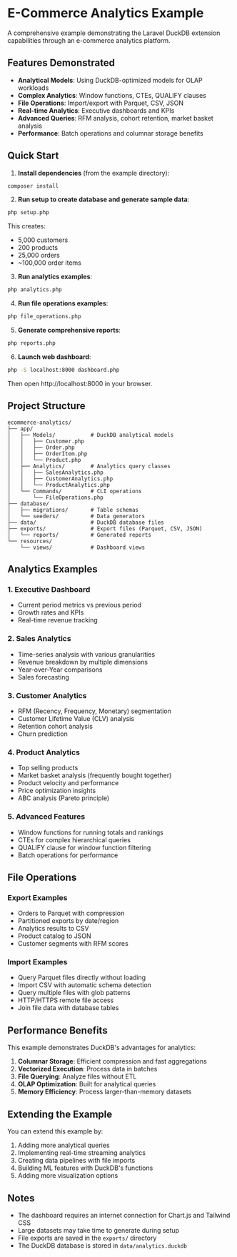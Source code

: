 # E-Commerce Analytics Example

A comprehensive example demonstrating the Laravel DuckDB extension capabilities through an e-commerce analytics platform.

## Features Demonstrated

- **Analytical Models**: Using DuckDB-optimized models for OLAP workloads
- **Complex Analytics**: Window functions, CTEs, QUALIFY clauses
- **File Operations**: Import/export with Parquet, CSV, JSON
- **Real-time Analytics**: Executive dashboards and KPIs
- **Advanced Queries**: RFM analysis, cohort retention, market basket analysis
- **Performance**: Batch operations and columnar storage benefits

## Quick Start

1. **Install dependencies** (from the example directory):

```bash
composer install
```

2. **Run setup to create database and generate sample data**:

```bash
php setup.php
```

This creates:

- 5,000 customers
- 200 products
- 25,000 orders
- ~100,000 order items

3. **Run analytics examples**:

```bash
php analytics.php
```

4. **Run file operations examples**:

```bash
php file_operations.php
```

5. **Generate comprehensive reports**:

```bash
php reports.php
```

6. **Launch web dashboard**:

```bash
php -S localhost:8000 dashboard.php
```

Then open http://localhost:8000 in your browser.

## Project Structure

```
ecommerce-analytics/
├── app/
│   ├── Models/           # DuckDB analytical models
│   │   ├── Customer.php
│   │   ├── Order.php
│   │   ├── OrderItem.php
│   │   └── Product.php
│   ├── Analytics/        # Analytics query classes
│   │   ├── SalesAnalytics.php
│   │   ├── CustomerAnalytics.php
│   │   └── ProductAnalytics.php
│   └── Commands/         # CLI operations
│       └── FileOperations.php
├── database/
│   ├── migrations/       # Table schemas
│   └── seeders/          # Data generators
├── data/                 # DuckDB database files
├── exports/              # Export files (Parquet, CSV, JSON)
│   └── reports/          # Generated reports
└── resources/
    └── views/            # Dashboard views
```

## Analytics Examples

### 1. Executive Dashboard

- Current period metrics vs previous period
- Growth rates and KPIs
- Real-time revenue tracking

### 2. Sales Analytics

- Time-series analysis with various granularities
- Revenue breakdown by multiple dimensions
- Year-over-Year comparisons
- Sales forecasting

### 3. Customer Analytics

- RFM (Recency, Frequency, Monetary) segmentation
- Customer Lifetime Value (CLV) analysis
- Retention cohort analysis
- Churn prediction

### 4. Product Analytics

- Top selling products
- Market basket analysis (frequently bought together)
- Product velocity and performance
- Price optimization insights
- ABC analysis (Pareto principle)

### 5. Advanced Features

- Window functions for running totals and rankings
- CTEs for complex hierarchical queries
- QUALIFY clause for window function filtering
- Batch operations for performance

## File Operations

### Export Examples

- Orders to Parquet with compression
- Partitioned exports by date/region
- Analytics results to CSV
- Product catalog to JSON
- Customer segments with RFM scores

### Import Examples

- Query Parquet files directly without loading
- Import CSV with automatic schema detection
- Query multiple files with glob patterns
- HTTP/HTTPS remote file access
- Join file data with database tables

## Performance Benefits

This example demonstrates DuckDB's advantages for analytics:

1. **Columnar Storage**: Efficient compression and fast aggregations
2. **Vectorized Execution**: Process data in batches
3. **File Querying**: Analyze files without ETL
4. **OLAP Optimization**: Built for analytical queries
5. **Memory Efficiency**: Process larger-than-memory datasets

## Extending the Example

You can extend this example by:

1. Adding more analytical queries
2. Implementing real-time streaming analytics
3. Creating data pipelines with file imports
4. Building ML features with DuckDB's functions
5. Adding more visualization options

## Notes

- The dashboard requires an internet connection for Chart.js and Tailwind CSS
- Large datasets may take time to generate during setup
- File exports are saved in the `exports/` directory
- The DuckDB database is stored in `data/analytics.duckdb`
